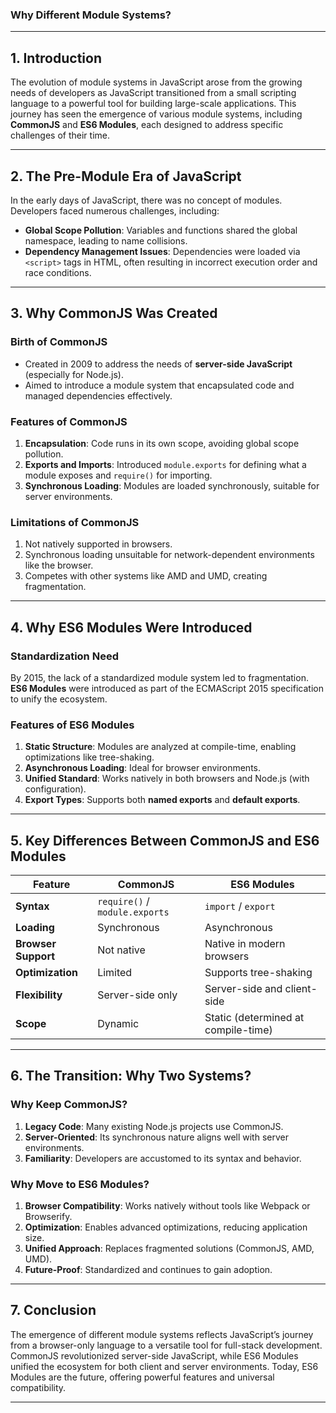 ### Why Different Module Systems?

---

## 1. **Introduction**
The evolution of module systems in JavaScript arose from the growing needs of developers as JavaScript transitioned from a small scripting language to a powerful tool for building large-scale applications. This journey has seen the emergence of various module systems, including **CommonJS** and **ES6 Modules**, each designed to address specific challenges of their time.

---

## 2. **The Pre-Module Era of JavaScript**

In the early days of JavaScript, there was no concept of modules. Developers faced numerous challenges, including:
- **Global Scope Pollution**: Variables and functions shared the global namespace, leading to name collisions.
- **Dependency Management Issues**: Dependencies were loaded via `<script>` tags in HTML, often resulting in incorrect execution order and race conditions.

---

## 3. **Why CommonJS Was Created**

### Birth of CommonJS
- Created in 2009 to address the needs of **server-side JavaScript** (especially for Node.js).
- Aimed to introduce a module system that encapsulated code and managed dependencies effectively.

### Features of CommonJS
1. **Encapsulation**: Code runs in its own scope, avoiding global scope pollution.
2. **Exports and Imports**: Introduced `module.exports` for defining what a module exposes and `require()` for importing.
3. **Synchronous Loading**: Modules are loaded synchronously, suitable for server environments.

### Limitations of CommonJS
1. Not natively supported in browsers.
2. Synchronous loading unsuitable for network-dependent environments like the browser.
3. Competes with other systems like AMD and UMD, creating fragmentation.

---

## 4. **Why ES6 Modules Were Introduced**

### Standardization Need
By 2015, the lack of a standardized module system led to fragmentation. **ES6 Modules** were introduced as part of the ECMAScript 2015 specification to unify the ecosystem.

### Features of ES6 Modules
1. **Static Structure**: Modules are analyzed at compile-time, enabling optimizations like tree-shaking.
2. **Asynchronous Loading**: Ideal for browser environments.
3. **Unified Standard**: Works natively in both browsers and Node.js (with configuration).
4. **Export Types**: Supports both **named exports** and **default exports**.

---

## 5. **Key Differences Between CommonJS and ES6 Modules**

| Feature               | CommonJS                      | ES6 Modules                  |
|-----------------------|--------------------------------|------------------------------|
| **Syntax**            | `require()` / `module.exports`| `import` / `export`          |
| **Loading**           | Synchronous                  | Asynchronous                |
| **Browser Support**   | Not native                   | Native in modern browsers    |
| **Optimization**      | Limited                      | Supports tree-shaking        |
| **Flexibility**       | Server-side only             | Server-side and client-side  |
| **Scope**             | Dynamic                      | Static (determined at compile-time) |

---

## 6. **The Transition: Why Two Systems?**

### Why Keep CommonJS?
1. **Legacy Code**: Many existing Node.js projects use CommonJS.
2. **Server-Oriented**: Its synchronous nature aligns well with server environments.
3. **Familiarity**: Developers are accustomed to its syntax and behavior.

### Why Move to ES6 Modules?
1. **Browser Compatibility**: Works natively without tools like Webpack or Browserify.
2. **Optimization**: Enables advanced optimizations, reducing application size.
3. **Unified Approach**: Replaces fragmented solutions (CommonJS, AMD, UMD).
4. **Future-Proof**: Standardized and continues to gain adoption.

---

## 7. **Conclusion**

The emergence of different module systems reflects JavaScript’s journey from a browser-only language to a versatile tool for full-stack development. CommonJS revolutionized server-side JavaScript, while ES6 Modules unified the ecosystem for both client and server environments. Today, ES6 Modules are the future, offering powerful features and universal compatibility.

---